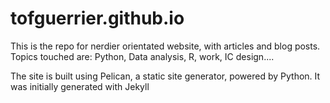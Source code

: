 # tofguerrier.github.io

This is the repo for nerdier orientated website, with articles and blog posts.
Topics touched are: Python, Data analysis, R, work, IC design....



The site is built using Pelican, a static site generator, powered by Python. It was initially generated with Jekyll
